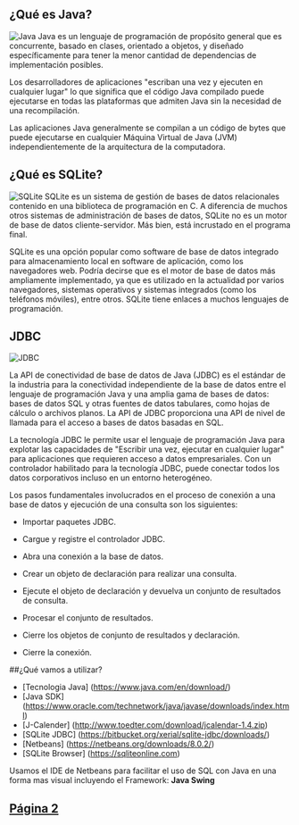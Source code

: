 ## ¿Qué es Java? 
![Java](https://belitsoft.com/images/uploads/blog/JV.jpg)
Java es un lenguaje de programación de propósito general que es concurrente, basado en clases, orientado a objetos, y diseñado específicamente para tener la menor cantidad de dependencias de implementación posibles. 

Los desarrolladores de aplicaciones "escriban una vez y ejecuten en cualquier lugar" lo que significa que el código Java compilado puede ejecutarse en todas las plataformas que admiten Java sin la necesidad de una recompilación. 

Las aplicaciones Java generalmente se compilan a un código de bytes que puede ejecutarse en cualquier Máquina Virtual de Java (JVM) independientemente de la arquitectura de la computadora.


## ¿Qué es SQLite?
![SQLite](https://upload.wikimedia.org/wikipedia/commons/thumb/3/38/SQLite370.svg/1200px-SQLite370.svg.png) 
SQLite es un sistema de gestión de bases de datos relacionales contenido en una biblioteca de programación en C. A diferencia de muchos otros sistemas de administración de bases de datos, SQLite no es un motor de base de datos cliente-servidor. Más bien, está incrustado en el programa final.

SQLite es una opción popular como software de base de datos integrado para almacenamiento local en software de aplicación, como los navegadores web. Podría decirse que es el motor de base de datos más ampliamente implementado, ya que es utilizado en la actualidad por varios navegadores, sistemas operativos y sistemas integrados (como los teléfonos móviles), entre otros. SQLite tiene enlaces a muchos lenguajes de programación.


## JDBC
![JDBC](https://udemy-images.udemy.com/course/750x422/1981968_cc7e_3.jpg)

La API de conectividad de base de datos de Java (JDBC) es el estándar de la industria para la conectividad independiente de la base de datos entre el lenguaje de programación Java y una amplia gama de bases de datos: bases de datos SQL y otras fuentes de datos tabulares, como hojas de cálculo o archivos planos. La API de JDBC proporciona una API de nivel de llamada para el acceso a bases de datos basadas en SQL.

La tecnología JDBC le permite usar el lenguaje de programación Java para explotar las capacidades de "Escribir una vez, ejecutar en cualquier lugar" para aplicaciones que requieren acceso a datos empresariales. Con un controlador habilitado para la tecnología JDBC, puede conectar todos los datos corporativos incluso en un entorno heterogéneo.

Los pasos fundamentales involucrados en el proceso de conexión a una base de datos y ejecución de una consulta son los siguientes:

* Importar paquetes JDBC.

* Cargue y registre el controlador JDBC.

* Abra una conexión a la base de datos.

* Crear un objeto de declaración para realizar una consulta.

* Ejecute el objeto de declaración y devuelva un conjunto de resultados de consulta.

* Procesar el conjunto de resultados.

* Cierre los objetos de conjunto de resultados y declaración.

* Cierre la conexión.


##¿Qué vamos a utilizar?

* [Tecnologia Java] (https://www.java.com/en/download/)
* [Java SDK] (https://www.oracle.com/technetwork/java/javase/downloads/index.html)
* [J-Calender] (http://www.toedter.com/download/jcalendar-1.4.zip)
* [SQLite JDBC] (https://bitbucket.org/xerial/sqlite-jdbc/downloads/)
* [Netbeans] (https://netbeans.org/downloads/8.0.2/)
* [SQLite Browser] (https://sqliteonline.com)

Usamos el IDE de Netbeans para facilitar el uso de SQL con Java en una forma mas visual incluyendo el Framework: <strong>Java Swing</strong>



## [Página 2](/Talleres/JavaSQLite/Page2.md)
